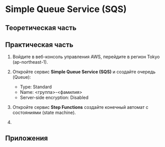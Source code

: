 # Simple Queue Service (SQS)

## Теоретическая часть

## Практическая часть

1. Войдите в веб-консоль управления AWS, перейдите в регион Tokyo (ap-northeast-1).

2. Откройте сервис **Simple Queue Service (SQS)** и создайте очередь (Queue):

    * Type: Standard
    * Name: <группа>-<фамилия>
    * Server-side encryption: Disabled

3. Откройте сервис **Step Functions** создайте конечный автомат с состояниями (state machine).

4. 

## Приложения

